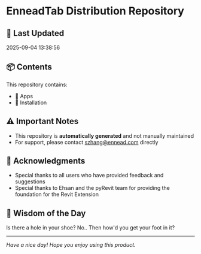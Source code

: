 # EnneadTab Distribution Repository

## 📅 Last Updated
2025-09-04 13:38:56



## 📦 Contents
This repository contains:
- 📂 Apps
- 📂 Installation

## ⚠️ Important Notes
- This repository is **automatically generated** and not manually maintained
- For support, please contact szhang@ennead.com directly

## 🙏 Acknowledgments
- Special thanks to all users who have provided feedback and suggestions
- Special thanks to Ehsan and the pyRevit team for providing the foundation for the Revit Extension

## 💭 Wisdom of the Day
Is there a hole in your shoe? No.. Then how'd you get your foot in it?

---
*Have a nice day! Hope you enjoy using this product.*
